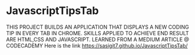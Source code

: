 # JavascriptTipsTab
THIS PROJECT BUILDS AN APPLICATION THAT DISPLAYS A NEW CODING TIP IN EVERY TAB IN CHROME. 
SKILLS APPLIED TO ACHIEVE END RESULT ARE HTML,CSS AND JAVASCRIPT. 
LEARNED FROM A MEDIUM ARTICLE @ CODECADEMY 
Here is the link https://sasigit7.github.io/JavascriptTipsTab/
